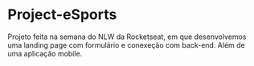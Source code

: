# Project-eSports
Projeto feita na semana do NLW da Rocketseat, em que desenvolvemos uma landing page com formulário e conexeção com back-end. Além de uma aplicação mobile.


